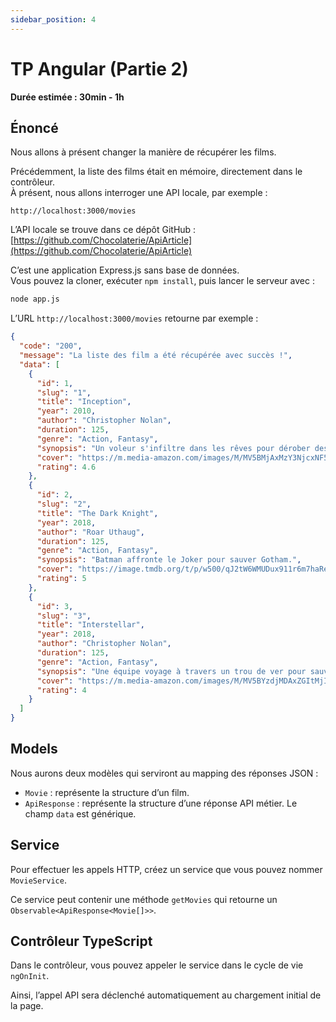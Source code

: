 ```yaml
---
sidebar_position: 4
---
```


# TP Angular (Partie 2)

**Durée estimée : 30min - 1h**

## Énoncé

Nous allons à présent changer la manière de récupérer les films.

Précédemment, la liste des films était en mémoire, directement dans le contrôleur.  
À présent, nous allons interroger une API locale, par exemple :

```
http://localhost:3000/movies
```

L’API locale se trouve dans ce dépôt GitHub :  
[https://github.com/Chocolaterie/ApiArticle](https://github.com/Chocolaterie/ApiArticle)

C’est une application Express.js sans base de données.  
Vous pouvez la cloner, exécuter `npm install`, puis lancer le serveur avec :

```bash
node app.js
```

L’URL `http://localhost:3000/movies` retourne par exemple :

```json
{
  "code": "200",
  "message": "La liste des film a été récupérée avec succès !",
  "data": [
    {
      "id": 1,
      "slug": "1",
      "title": "Inception",
      "year": 2010,
      "author": "Christopher Nolan",
      "duration": 125,
      "genre": "Action, Fantasy",
      "synopsis": "Un voleur s'infiltre dans les rêves pour dérober des secrets.",
      "cover": "https://m.media-amazon.com/images/M/MV5BMjAxMzY3NjcxNF5BMl5BanBnXkFtZTcwNTI5OTM0Mw@@._V1_.jpg",
      "rating": 4.6
    },
    {
      "id": 2,
      "slug": "2",
      "title": "The Dark Knight",
      "year": 2018,
      "author": "Roar Uthaug",
      "duration": 125,
      "genre": "Action, Fantasy",
      "synopsis": "Batman affronte le Joker pour sauver Gotham.",
      "cover": "https://image.tmdb.org/t/p/w500/qJ2tW6WMUDux911r6m7haRef0WH.jpg",
      "rating": 5
    },
    {
      "id": 3,
      "slug": "3",
      "title": "Interstellar",
      "year": 2018,
      "author": "Christopher Nolan",
      "duration": 125,
      "genre": "Action, Fantasy",
      "synopsis": "Une équipe voyage à travers un trou de ver pour sauver l'humanité.",
      "cover": "https://m.media-amazon.com/images/M/MV5BYzdjMDAxZGItMjI2My00ODA1LTlkNzItOWFjMDU5ZDJlYWY3XkEyXkFqcGc@._V1_FMjpg_UX1000_.jpg",
      "rating": 4
    }
  ]
}
```    

## Models

Nous aurons deux modèles qui serviront au mapping des réponses JSON :
- `Movie` : représente la structure d’un film.
- `ApiResponse` : représente la structure d’une réponse API métier. Le champ `data` est générique.

## Service

Pour effectuer les appels HTTP, créez un service que vous pouvez nommer `MovieService`.

Ce service peut contenir une méthode `getMovies` qui retourne un `Observable<ApiResponse<Movie[]>>`.

## Contrôleur TypeScript

Dans le contrôleur, vous pouvez appeler le service dans le cycle de vie `ngOnInit`.

Ainsi, l’appel API sera déclenché automatiquement au chargement initial de la page.

